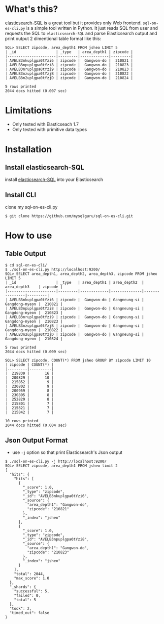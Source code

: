 What's this?
============

[elasticsearch-SQL](https://github.com/NLPchina/elasticsearch-sql/) is a great tool but it provides only Web frontend. `sql-on-es-cli.py` is a simple tool written in Python. It just reads SQL from user and requests the SQL to `elasticsearch-SQL` and parse Elasticsearch output and print output 2 dimentional table format like this:

```
SQL> SELECT zipcode, area_depth1 FROM jsheo LIMIT 5
| _id                  | _type   | area_depth1 | zipcode |
|----------------------|---------|-------------|---------|
| AVELB3nkuplgpa0tYzi6 | zipcode |  Gangwon-do |  210821 |
| AVELB3npuplgpa0tYzi8 | zipcode |  Gangwon-do |  210823 |
| AVELB3nruplgpa0tYzi9 | zipcode |  Gangwon-do |  210823 |
| AVELB3nzuplgpa0tYzjB | zipcode |  Gangwon-do |  210822 |
| AVELB3n2uplgpa0tYzjD | zipcode |  Gangwon-do |  210824 |

5 rows printed
2044 docs hitted (0.007 sec)
```

Limitations
===========

- Only tested with Elasticseach 1.7
- Only tested with primitive data types

Installation
============

Install elasticsearch-SQL
-------------------------

install [elasticsearch-SQL](https://github.com/NLPchina/elasticsearch-sql/) into your Elasticsearch

Install CLI
-----------

clone my sql-on-es-cli.py
```
$ git clone https://github.com/mysqlguru/sql-on-es-cli.git
```

How to use
==========

Table Output
------------

```
$ cd sql-on-es-cli/
$ ./sql-on-es-cli.py http://localhost:9200/
SQL> SELECT area_depth1, area_depth2, area_depth3, zipcode FROM jsheo LIMIT 5
| _id                  | _type   | area_depth1 | area_depth2  | area_depth3    | zipcode |
|----------------------|---------|-------------|--------------|----------------|---------|
| AVELB3nkuplgpa0tYzi6 | zipcode |  Gangwon-do | Gangneung-si | Gangdong-myeon |  210821 |
| AVELB3npuplgpa0tYzi8 | zipcode |  Gangwon-do | Gangneung-si | Gangdong-myeon |  210823 |
| AVELB3nruplgpa0tYzi9 | zipcode |  Gangwon-do | Gangneung-si | Gangdong-myeon |  210823 |
| AVELB3nzuplgpa0tYzjB | zipcode |  Gangwon-do | Gangneung-si | Gangdong-myeon |  210822 |
| AVELB3n2uplgpa0tYzjD | zipcode |  Gangwon-do | Gangneung-si | Gangdong-myeon |  210824 |

5 rows printed
2044 docs hitted (0.009 sec)

SQL> SELECT zipcode, COUNT(*) FROM jsheo GROUP BY zipcode LIMIT 10
| zipcode | COUNT(*) |
|---------|----------|
|  219839 |       16 |
|  200829 |       10 |
|  215852 |        9 |
|  220802 |        9 |
|  200959 |        8 |
|  230805 |        8 |
|  252829 |        8 |
|  215801 |        7 |
|  215821 |        7 |
|  215842 |        7 |

10 rows printed
2044 docs hitted (0.004 sec)
```

Json Output Format
------------------

- use `-j` option so that print Elasticsearch's Json output

```
$ ./sql-on-es-cli.py -j http://localhost:9200/
SQL> SELECT zipcode, area_depth1 FROM jsheo limit 2
{
  "hits": {
    "hits": [
      {
        "_score": 1.0, 
        "_type": "zipcode", 
        "_id": "AVELB3nkuplgpa0tYzi6", 
        "_source": {
          "area_depth1": "Gangwon-do", 
          "zipcode": "210821"
        }, 
        "_index": "jsheo"
      }, 
      {
        "_score": 1.0, 
        "_type": "zipcode", 
        "_id": "AVELB3npuplgpa0tYzi8", 
        "_source": {
          "area_depth1": "Gangwon-do", 
          "zipcode": "210823"
        }, 
        "_index": "jsheo"
      }
    ], 
    "total": 2044, 
    "max_score": 1.0
  }, 
  "_shards": {
    "successful": 5, 
    "failed": 0, 
    "total": 5
  }, 
  "took": 2, 
  "timed_out": false
}
```
